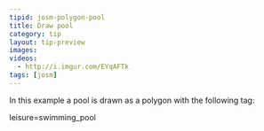 ```yaml
---
tipid: josm-polygon-pool
title: Draw pool
category: tip
layout: tip-preview
images:
videos: 
  - http://i.imgur.com/EYqAFTk
tags: [josm]
---
```


In this example a pool is drawn as a polygon with the following tag:

leisure=swimming_pool
